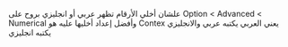 علشان أخلي الأرقام تظهر عربي أو انجليزي بروح على Option < Advanced < Numerical وأفضل إعداد أخليها عليه هو Contex يعني العربي يكتبه عربي والانجليزي يكتبه انجليزي

